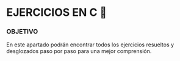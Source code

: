 # EJERCICIOS EN C :croissant:
### OBJETIVO
En este apartado podrán encontrar todos los ejercicios resueltos y desglozados paso por paso para una mejor comprensión.